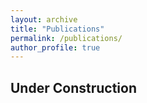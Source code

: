 ```yaml
---
layout: archive
title: "Publications"
permalink: /publications/
author_profile: true
---
```




## Under Construction
